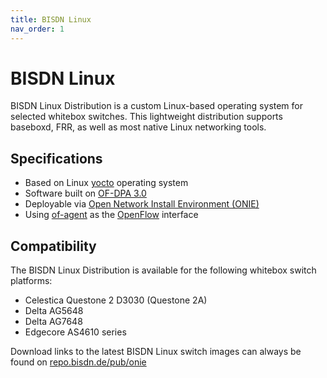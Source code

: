 ```yaml
---
title: BISDN Linux
nav_order: 1
---
```


# BISDN Linux

BISDN Linux Distribution is a custom Linux-based operating system for selected whitebox switches. This lightweight distribution supports baseboxd, FRR, as well as most native Linux networking tools.

## Specifications

* Based on Linux [yocto](https://www.yoctoproject.org/software-overview/downloads/) operating system
* Software built on [OF-DPA 3.0](https://github.com/Broadcom-Switch/of-dpa)
* Deployable via [Open Network Install Environment (ONIE)](http://onie.org/)
* Using [of-agent](https://github.com/Broadcom-Switch/of-dpa/tree/master/src/ofagent) as the [OpenFlow](https://www.opennetworking.org/wp-content/uploads/2014/10/openflow-switch-v1.3.5.pdf) interface

## Compatibility

The BISDN Linux Distribution is available for the following whitebox switch platforms:

* Celestica Questone 2 D3030 (Questone 2A)
* Delta AG5648
* Delta AG7648
* Edgecore AS4610 series

Download links to the latest BISDN Linux switch images can always be found on [repo.bisdn.de/pub/onie](http://repo.bisdn.de/pub/onie/)

